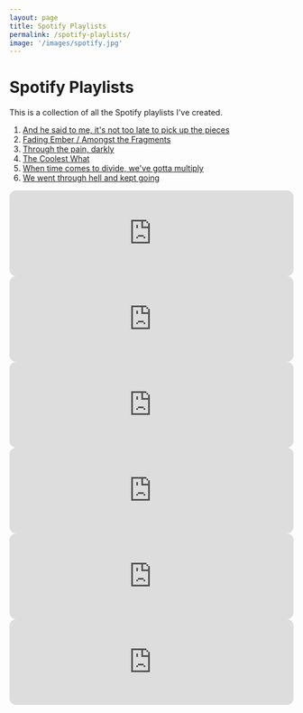 ```yaml
---
layout: page
title: Spotify Playlists
permalink: /spotify-playlists/
image: '/images/spotify.jpg'
---
```


# Spotify Playlists

This is a collection of all the Spotify playlists I've created.

1. [And he said to me, it's not too late to pick up the pieces](https://open.spotify.com/playlist/74bDT3W4a1JcYNsEbFnmYt?si=f3f5c36a11cf4064)
2. [Fading Ember / Amongst the Fragments](https://open.spotify.com/playlist/74bDT3W4a1JcYNsEbFnmYt?si=f3f5c36a11cf4064)
3. [Through the pain, darkly](https://open.spotify.com/playlist/6ZPun09C25iHyXG3rpJ1i5?si=8d9957c9619c4162)
4. [The Coolest What](https://open.spotify.com/playlist/3aP931BCLx8Sa1HeLmQnqn?si=caf45002578c426b)
5. [When time comes to divide, we've gotta multiply](https://open.spotify.com/playlist/5LiG9k8gfZwAqxuH9f5IkQ?si=f97fcb47ccb3466f)
6. [We went through hell and kept going](https://open.spotify.com/playlist/5cDkOgF36Av6m6imfdht8m?si=c7962c6d1feb4cdb)

<iframe style="border-radius:12px" src="https://open.spotify.com/embed/playlist/74bDT3W4a1JcYNsEbFnmYt?utm_source=generator" width="100%" height="152" frameBorder="0" allowfullscreen="" allow="autoplay; clipboard-write; encrypted-media; fullscreen; picture-in-picture" loading="lazy"></iframe>
<iframe style="border-radius:12px" src="https://open.spotify.com/embed/playlist/05sKA2xO7mY4NH8Z7Z0ZaS?utm_source=generator" width="100%" height="152" frameBorder="0" allowfullscreen="" allow="autoplay; clipboard-write; encrypted-media; fullscreen; picture-in-picture" loading="lazy"></iframe>
<iframe style="border-radius:12px" src="https://open.spotify.com/embed/playlist/05sKA2xO7mY4NH8Z7Z0ZaS?utm_source=generator" width="100%" height="152" frameBorder="0" allowfullscreen="" allow="autoplay; clipboard-write; encrypted-media; fullscreen; picture-in-picture" loading="lazy"></iframe>
<iframe style="border-radius:12px" src="https://open.spotify.com/embed/playlist/05sKA2xO7mY4NH8Z7Z0ZaS?utm_source=generator" width="100%" height="152" frameBorder="0" allowfullscreen="" allow="autoplay; clipboard-write; encrypted-media; fullscreen; picture-in-picture" loading="lazy"></iframe>
<iframe style="border-radius:12px" src="https://open.spotify.com/embed/playlist/05sKA2xO7mY4NH8Z7Z0ZaS?utm_source=generator" width="100%" height="152" frameBorder="0" allowfullscreen="" allow="autoplay; clipboard-write; encrypted-media; fullscreen; picture-in-picture" loading="lazy"></iframe>
<iframe style="border-radius:12px" src="https://open.spotify.com/embed/playlist/5cDkOgF36Av6m6imfdht8m?utm_source=generator" width="100%" height="152" frameBorder="0" allowfullscreen="" allow="autoplay; clipboard-write; encrypted-media; fullscreen; picture-in-picture" loading="lazy"></iframe>